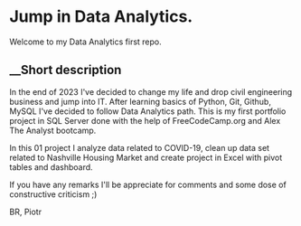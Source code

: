 # Jump in Data Analytics.

Welcome to my Data Analytics first repo.

## __Short description
In the end of 2023 I've decided to change my life and drop civil engineering business and jump into IT. After learning basics of Python, Git, Github, MySQL I've decided to follow Data Analytics path.
This is my first portfolio project in SQL Server done with the help of FreeCodeCamp.org and Alex The Analyst bootcamp.

In this 01 project I analyze data related to COVID-19, clean up data set related to Nashville Housing Market and create project in Excel with pivot tables and dashboard.

If you have any remarks I'll be appreciate for comments and some dose of constructive criticism ;)

BR,
Piotr

